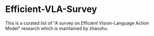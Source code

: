 # Efficient-VLA-Survey
This is a curated list of "A survey on Efficient Vision-Language Action Model" research which is maintained by zhaoshu.
